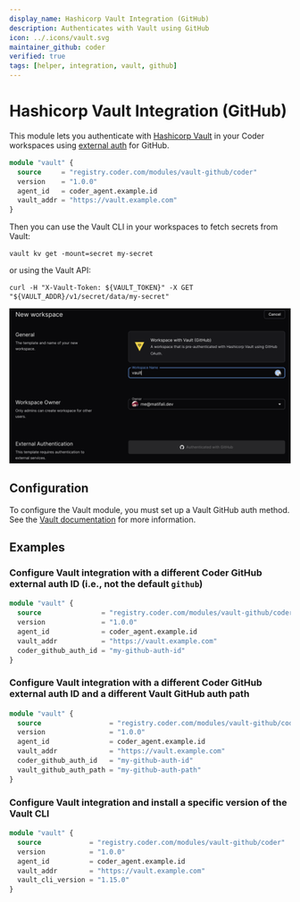 ```yaml
---
display_name: Hashicorp Vault Integration (GitHub)
description: Authenticates with Vault using GitHub
icon: ../.icons/vault.svg
maintainer_github: coder
verified: true
tags: [helper, integration, vault, github]
---
```


# Hashicorp Vault Integration (GitHub)

This module lets you authenticate with [Hashicorp Vault](https://www.vaultproject.io/) in your Coder workspaces using [external auth](https://coder.com/docs/v2/latest/admin/external-auth) for GitHub.

```tf
module "vault" {
  source     = "registry.coder.com/modules/vault-github/coder"
  version    = "1.0.0"
  agent_id   = coder_agent.example.id
  vault_addr = "https://vault.example.com"
}
```

Then you can use the Vault CLI in your workspaces to fetch secrets from Vault:

```shell
vault kv get -mount=secret my-secret
```

or using the Vault API:

```shell
curl -H "X-Vault-Token: ${VAULT_TOKEN}" -X GET "${VAULT_ADDR}/v1/secret/data/my-secret"
```

![Vault login](../.images/vault-login.png)

## Configuration

To configure the Vault module, you must set up a Vault GitHub auth method. See the [Vault documentation](https://www.vaultproject.io/docs/auth/github) for more information.

## Examples

### Configure Vault integration with a different Coder GitHub external auth ID (i.e., not the default `github`)

```tf
module "vault" {
  source               = "registry.coder.com/modules/vault-github/coder"
  version              = "1.0.0"
  agent_id             = coder_agent.example.id
  vault_addr           = "https://vault.example.com"
  coder_github_auth_id = "my-github-auth-id"
}
```

### Configure Vault integration with a different Coder GitHub external auth ID and a different Vault GitHub auth path

```tf
module "vault" {
  source                 = "registry.coder.com/modules/vault-github/coder"
  version                = "1.0.0"
  agent_id               = coder_agent.example.id
  vault_addr             = "https://vault.example.com"
  coder_github_auth_id   = "my-github-auth-id"
  vault_github_auth_path = "my-github-auth-path"
}
```

### Configure Vault integration and install a specific version of the Vault CLI

```tf
module "vault" {
  source            = "registry.coder.com/modules/vault-github/coder"
  version           = "1.0.0"
  agent_id          = coder_agent.example.id
  vault_addr        = "https://vault.example.com"
  vault_cli_version = "1.15.0"
}
```
